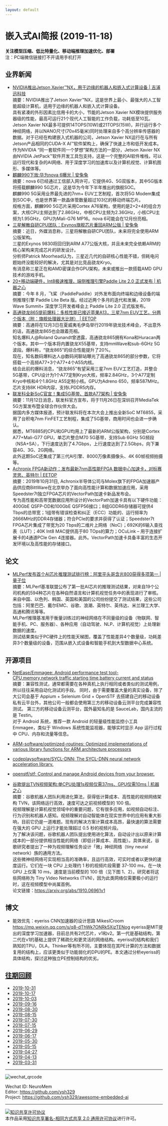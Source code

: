 ```yaml
---
layout: default
---
```


# 嵌入式AI简报 (2019-11-18)

**关注模型压缩、低比特量化、移动端推理加速优化、部署**  
<font>注：PC端微信链接打不开请用手机打开</font>


## 业界新闻  


- [NVIDIA推出Jetson Xavier™NX，用于边缘的机器人和嵌入式计算设备 | 吉浦迅科技](https://mp.weixin.qq.com/s/I1r2s7hohUZ1rc80c_ZOrw)  
摘要：NVIDIA推出了Jetson Xavier™NX，这是世界上最小、最强大的人工智能超级计算机，适用于边缘的机器人和嵌入式计算设备。  
具有紧凑的外形因素比信用卡的大小，节能的Jetson Xavier NX模块提供服务器级的性能，最高可运行21个现代人工智能的工作负载，功耗低至10瓦。  
Jetson Xavier NX最多可提供14TOPS(10W)或21TOPS(15W)，并行运行多个神经网络，并以NANO尺寸(70x45毫米)同时处理来自多个高分辨率传感器的数据。对于已经在构建嵌入式机器的公司，Jetson Xavier NX运行在与所有Jetson产品相同的CUDA-X AI™软件架构上，确保了快速上市和低开发成本。  
作为NVIDIA “同一套软件同一个梦想”架构方法的一部分，Jetson Xavier NX由NVIDIA JetPack™软件开发工具包支持，这是一个完整的AI软件堆栈，可以运行现代和复杂的AI网络、用于深度学习的加速库以及计算机视觉、计算机图形、多媒体等。  
- [麒麟990下放:华为nova 6曝光 | 安兔兔](https://mp.weixin.qq.com/s/MoP_1eE2vwKmT29_gFs0ZA)  
摘要：nova 6已经通过工信部入网许可，它提供4G、5G双版本，其中5G版本将搭载麒麟990 5G芯片，这是华为今年下半年推出的旗舰SOC。  
麒麟990 5G采用业界最先进的7nm+ EUV工艺制程，首次将5G Modem集成到SOC中，也是世界第一款晶体管数量超过103亿的移动终端芯片。  
规格方面，麒麟990 5G芯片采用Cortex A76架构，使用的是2+2+4的组合方案，大核CPU主频达到了2.86GHz，中核CPU主频为2.36GHz，小核CPU主频为1.95GHz，GPU为Mali-G76 MP16。nova 6可能会在12月份亮相。  
- [三星解散自研CPU团队：Exynos旗舰芯片重回ARM公版 | 安兔兔](https://mp.weixin.qq.com/s/XMhPdCc85It_AL-34g9mpA)  
摘要：近日，外媒消息称，三星将解散自研CPU团队，未来将完全使用ARM公版架构。  
三星的Exynos 9830将回归到ARM A77公版大核，并且未来完全依赖ARM的核心架构来完成芯片的研发设计。  
分析师Patrick Moorhead认为，三星近几代的自研核心性能不错，但耗电问题始终没能较好的解决，尤其是对比竞品骁龙Kryo。  
有消息称三星正在和AMD密谋合作GPU架构，未来或推出一款搭载AMD GPU技术的游戏手机。  
- [20+移动端硬件，Int8极速推理，端侧推理引擎Paddle Lite 2.0 正式发布 | 机器之心](https://mp.weixin.qq.com/s/DokAiDgHqgeAY6S_eA4ggA)  
摘要：今年 8 月，飞桨（PaddlePaddle）对外发布面向终端和边缘设备的端侧推理引擎 Paddle Lite Beta 版。经过近两个多月的迭代和发展，2019 Wave Summit+ 深度学习开发者峰会上 Paddle Lite 2.0 正式版发布。  
- [高通骁龙865提前爆料：多核性能已接近苹果A13，三星7nm EUV工艺，分两个版本（附：旗舰处理器大比拼） | EETOP](https://mp.weixin.qq.com/s/YScNsSJDJTYS5828x3st7A)  
摘要：高通将在12月3日在夏威夷毛伊岛举行2019年骁龙技术峰会，不出意外的话，高通骁龙865也会跟着亮相。  
知名爆料人@Roland Qunandt曾透露，高通骁龙865拥有Kona和Huracan两个版本。其中一个版本将内置骁龙X55基带，支持mmWave和sub-6GHz 5G波段。爆料称，“骁龙865”的综合性能提升了20%。  
现在，知名数码爆料达人@数码闲聊站曝光了高通骁龙865的部分参数，它将搭载一个高频A77+3个A77+4个A55内核。  
结合此前的爆料消息，“骁龙865”有望采用三星7nm EUV工艺打造，并整合5G基带，CPU设计为1个A77定制Kryo大核，频率2.84GHz，3个A77定制Kryo中核和4个1.8GHz A55定制小核。GPU为Adreno 650，频率587MHz。芯片支持8K HDR内容，支持LPDDR5内存。  
- [联发科全新SoC官宣！集成5G基带、首款A77架构 | 安兔兔](https://mp.weixin.qq.com/s/7Jk1KAhAvifW2ZTvhZT6vQ)  
摘要：11月12日消息，联发科官方宣布，将于11月26日在深圳召开MediaTek 5G方案发布暨全球合作伙伴大会。  
据国内多方媒体报道，预计联发科将在本次大会上推出全新SoC MT6855，采用了台积电7nm FinFET工艺制程，集成了5G基带，商用时间也会进一步确认。  
据悉，MT6885的CPU和GPU均用上了最新的ARM公版架构，分别是Cortex A77+Mali-G77 GPU，单芯片整合M70 5G基带，支持Sub 6GHz 5G频段（NSA+SA），下行速度达到了4.7Gbps，上行速度达到了2.5Gbps，向下兼容4G、3G、2G网络。  
此外这颗SoC还集成了第三代AI引擎、8000万像素摄像头、4K 60帧视频拍摄等。  
- [Achronix FPGA新动作：发布最新7nm高性能FPGA 数据中心加速卡，对标赛灵思、英特尔 | EETOP](https://mp.weixin.qq.com/s/YScNsSJDJTYS5828x3st7A)  
摘要：2019年10月31日, Achronix半导体公司与Molex旗下的FPGA加速器产品供应商BittWare在北京举办了面向高性能计算和数据加速应用，采用Speedster7t独立FPGA芯片的VectorPath加速卡新品发布会。  
专为高性能和高带宽数据应用所设计的VectorPath加速卡具有以下硬件功能：400GbE QSFP-DD和100GbE QSFP56接口；8组GDDR6存储器可提供4 Tbps的总带宽；1组带有错误检查和纠正（ECC）功能的、运行频率为2666MHz的DDR4存储器；符合PCIe的要求并获得了认证；Speedster7t FPGA芯片集成了带宽为20 Tbps的二维片上网络（NoC）；692K的6输入查找表（LUT）；40K Int8 MAC提供高于80 TOps的算力；OCuLink – 用于连接扩展卡的4通道PCIe Gen 4连接器。此外。VectorPath加速卡具备丰富的生态开发环境以及高性能的存储接口。


## 论文

- [MLPerf发布首个AI芯片推理测试排行榜：阿里平头哥含光800获得多项第一 | 量子位](https://mp.weixin.qq.com/s/JrtDld6i-ZCW8Ygw-fRvJg)  
摘要：MLPerf基准联盟公布了第一批AI芯片的推理测试结果，对来自19个公司机构的594种芯片在各种自然语言和计算机视觉任务中的表现进行了审核。  
来自中国、以色列、韩国、英国和美国的公司纷纷提交了测试结果，这些公司包括：阿里巴巴、戴尔EMC、谷歌、浪潮、英特尔、英伟达、米兰理工大学、高通和腾讯等等。  
MLPerf推理基准用于衡量训练过的神经网络在不同量级的设备（物联网、智能手机、PC、服务器）、各种应用（自动驾驶、NLP、计算机视觉）上处理新数据的速度。  
测试结果类似于PC硬件上的性能天梯图，覆盖了性能差异4个数量级，功耗差异3个数量级的设备，范围从嵌入式设备和智能手机到大型数据中心系统。

## 开源项目

- [NetEase/Emmagee: Android performance test tool-CPU,memory,network traffic,starting time,battery current and status](https://github.com/NetEase/Emmagee)  
摘要：兼容性测试，通常都需要在各种真机上执行相同或者类似的测试用例，所以往往采用自动化测试的手段。 同时，由于需要覆盖大量的真实设备，除了大公司会基于 Appium + Selenium Grid + OpenSTF 去搭建自己的移动设备私有云平台外，其他公司一般都会使用第三方的移动设备云测平台完成兼容性测试。
第三方的移动设备云测平台，国外最知名的是 SauceLab，国内主流的是 Testin。  
对于 Android 系统，推荐一款 Android 的轻量级性能监控小工具 Emmagee，类似于 Windows 系统性能监视器，能够实时显示 App 运行过程中 CPU、内存和流量等信息。  
- [ARM-software/optimized-routines: Optimized implementations of various library functions for ARM architecture processors](https://github.com/ARM-software/optimized-routines)  
- [codeplaysoftware/SYCL-DNN: The SYCL-DNN neural network acceleration library.](https://github.com/codeplaysoftware/SYCL-DNN)  
- [openstf/stf: Control and manage Android devices from your browser.](https://github.com/openstf/stf)  

- [谷歌提出TVN视频架构:单CPU处理1s视频仅需37ms、GPU仅需10ms | 机器之心](https://mp.weixin.qq.com/s/Ev2vBSIPyLpFa9pU4ybcTA)  
摘要：谷歌机器人团队利用进化算法，获得低计算成本、高性能的视频网络架构 TVN，该网络运行高效，速度可达之前视频模型的 100 倍。  
视频理解是计算机视觉领域中的重要问题，它有很多应用，如视频自动标注、行为识别和机器人感知。视频理解对自动智能体在现实世界中的应用有重大影响，目前它仍是一道难题。现有的解决方案计算成本高昂，最快速的算法需要在强大的 GPU 上运行才能处理超过 0.5 秒的视频片段。  
为了解决该问题，谷歌机器人团队提出使用进化算法，自动设计出以原来计算成本的一部分提供相当性能的网络（即低计算成本、高性能）。具体来说，谷歌研究者提出了一种为视频理解任务设计「微」神经网络（tiny neural network）族的通用方法。   
这些微神经网络可实现相当高的准确率，且运行高效，可实时或者以更快的速度运行。它们在一块 CPU 上处理约 1 秒的视频片段需要 37-100 ms，在一块 GPU 上仅需 10 ms，速度是当前模型的 100 倍（见下图 1、2）。研究者将这些网络称为 Tiny Video Networks (TVN)，因为此类网络仅需要极小的运行时，这在视频模型中尚属首例。  
论文链接：https://arxiv.org/abs/1910.06961v1  

## 博文

- 能效优先：eyeriss CNN加速器的设计思路
MikesICroom
https://mp.weixin.qq.com/s/q8-dThWk7ONRk5XizTENog
eyeriss是MIT提出的深度学习加速器，目前总共有2代芯片，v1和v2。第一代是基础结构，第二代在v1的基础上提供了稀疏化和更灵活的网络结构。eyeriss的结构和我们熟知的TPU，DLA，Thinker等有所不同，主要体现在其PE计算的方法和数据复用的结构上，应该更类似于功能弱化的DPU的PE。本文通过分析eyeriss的具体结构，探讨这种独立PE控制结构的优劣。


## [往期回顾](https://github.com/ysh329/awesome-embedded-ai)

- [2019-10-31](https://github.com/ysh329/awesome-embedded-ai/blob/master/embedded-ai-report/2019-10-31.md)
- [2019-10-17](https://github.com/ysh329/awesome-embedded-ai/blob/master/embedded-ai-report/2019-10-17.md)  
- [2019-10-03](https://github.com/ysh329/awesome-embedded-ai/blob/master/embedded-ai-report/2019-10-03.md)  
- [2019-09-16](https://github.com/ysh329/awesome-embedded-ai/blob/master/embedded-ai-report/2019-09-16.md)
- [2019-08-30](https://github.com/ysh329/awesome-embedded-ai/blob/master/embedded-ai-report/2019-08-30.md)
- [2019-08-15](https://github.com/ysh329/awesome-embedded-ai/blob/master/embedded-ai-report/2019-08-15.md)
- [2019-07-30](https://github.com/ysh329/awesome-embedded-ai/blob/master/embedded-ai-report/2019-07-30.md)
- [2019-07-15](https://github.com/ysh329/awesome-embedded-ai/blob/master/embedded-ai-report/2019-07-15.md)
- [2019-06-29](https://github.com/ysh329/awesome-embedded-ai/blob/master/embedded-ai-report/2019-06-29.md)
- [2019-06-17](https://github.com/ysh329/awesome-embedded-ai/blob/master/embedded-ai-report/2019-06-17.md)
- [2019-05-30](https://github.com/ysh329/awesome-embedded-ai/blob/master/embedded-ai-report/2019-05-30.md)  
- [2019-05-15](https://github.com/ysh329/awesome-embedded-ai/blob/master/embedded-ai-report/2019-05-15.md)  
- [2019-04-27](https://github.com/ysh329/awesome-embedded-ai/blob/master/embedded-ai-report/2019-04-27.md)  
- [2019-04-13](https://github.com/ysh329/awesome-embedded-ai/blob/master/embedded-ai-report/2019-04-13.md)  
- [2019-03-31](https://github.com/ysh329/awesome-embedded-ai/blob/master/embedded-ai-report/2019-03-31.md)  

----

![wechat_qrcode](../wechat_qrcode.jpg)

Wechat ID: NeuroMem  
Editor: https://github.com/ysh329  
Project: https://github.com/ysh329/awesome-embedded-ai  

----

<a rel="license" href="http://creativecommons.org/licenses/by-sa/2.0/"><img alt="知识共享许可协议" style="border-width:0" src="https://i.creativecommons.org/l/by-sa/2.0/88x31.png" /></a><br />本作品采用<a rel="license" href="http://creativecommons.org/licenses/by-sa/2.0/">知识共享署名-相同方式共享 2.0 通用许可协议</a>进行许可。
